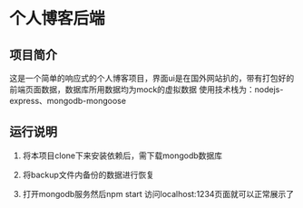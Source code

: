 # 个人博客后端

## 项目简介
这是一个简单的响应式的个人博客项目，界面ui是在国外网站扒的，带有打包好的前端页面数据，数据库所用数据均为mock的虚拟数据
使用技术栈为：nodejs-express、mongodb-mongoose

## 运行说明
1. 将本项目clone下来安装依赖后，需下载mongodb数据库

2. 将backup文件内备份的数据进行恢复

3. 打开mongodb服务然后npm start 访问localhost:1234页面就可以正常展示了
